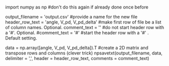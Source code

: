 ```
```
import numpy as np                               #don't do this again if already done once before

output_filename = 'output.csv'                   #provide a name for the new file
header_row_text = 'angle, V_pd, V_pd_delta'      #make first row of file be a list of column names. Optional. 
comment_text = ''                                #do not start header row with a '#'. Optional. 
#comment_text = '#'                              #start the header row with a '#' . Default setting. 

data = np.array([angle, V_pd, V_pd_delta]).T        #create a 2D matrix and transpose rows and columns (clever trick) 
npsavetxt(output_filename, data, delimiter = ',', header = header_row_text, comments = comment_text) 
```
```